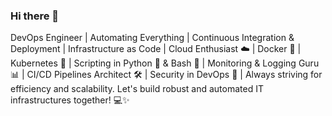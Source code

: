 ### Hi there 👋

DevOps Engineer | Automating Everything | Continuous Integration & Deployment | Infrastructure as Code | Cloud Enthusiast ☁️ | Docker 🐳 | Kubernetes 🚢 | Scripting in Python 🐍 & Bash 📜 | Monitoring & Logging Guru 📊 | CI/CD Pipelines Architect 🛠️ | Security in DevOps 🔐 | Always striving for efficiency and scalability. Let's build robust and automated IT infrastructures together! 💻✨
